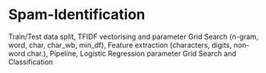 # Spam-Identification
Train/Test data split, TFIDF vectorising and parameter Grid Search (n-gram, word, char, char_wb, min_df), Feature extraction (characters, digits, non-word char.), Pipeline, Logistic Regression parameter Grid Search and Classification
